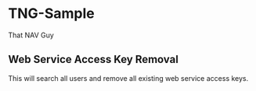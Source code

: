 # TNG-Sample
That NAV Guy

## Web Service Access Key Removal
This will search all users and remove all existing web service access keys.